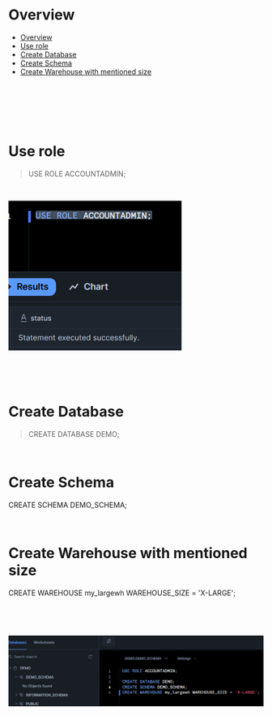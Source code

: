 # Overview

- [Overview](#overview)
- [Use role](#use-role)
- [Create Database](#create-database)
- [Create Schema](#create-schema)
- [Create Warehouse with mentioned size](#create-warehouse-with-mentioned-size)

&nbsp;

&nbsp;

&nbsp;

# Use role

> USE ROLE ACCOUNTADMIN;

&nbsp;

<img src="../assets/use-role.png">

&nbsp;

&nbsp;

# Create Database

> CREATE DATABASE DEMO;

&nbsp;

# Create Schema

CREATE SCHEMA DEMO_SCHEMA;

&nbsp;

# Create Warehouse with mentioned size

CREATE WAREHOUSE my_largewh WAREHOUSE_SIZE = 'X-LARGE';

&nbsp;

&nbsp;

<img src="../assets/objects-created.png">

&nbsp;

&nbsp;

&nbsp;

&nbsp;
